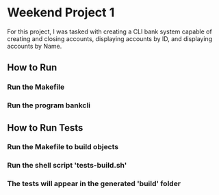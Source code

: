 # Weekend Project 1
For this project, I was tasked with creating a CLI bank system capable of creating and closing accounts, displaying accounts by ID, and displaying accounts by Name.

## How to Run
### Run the Makefile
### Run the program bankcli

## How to Run Tests
### Run the Makefile to build objects
### Run the shell script 'tests-build.sh'
### The tests will appear in the generated 'build' folder
